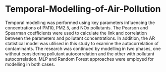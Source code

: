 # Temporal-Modelling-of-Air-Pollution
Temporal modelling was performed using key parameters influencing the concentrations of PM10, PM2.5, and NOx pollutants.
The Pearson and Spearman coefficients were used to calculate the link and correlation between the parameters and pollutant concentrations.
In addition, the AR statistical model was utilised in this study to examine the autocorrelation of contaminants.
The research was continued by modelling in two phases, one without considering pollutant autocorrelation and the other with pollutant autocorrelation.
MLP and Random Forest approaches were employed for modelling in both cases.
